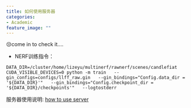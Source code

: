 ```yaml
---
title: 如何使用服务器
categories:
- Academic
feature_image: ""
---
```

😒come in to check it....
<!-- more -->
- NERF训练指令：

```
DATA_DIR=/cluster/home/lizeyu/multinerf/rawnerf/scenes/candlefiat
CUDA_VISIBLE_DEVICES=0 python -m train   --gin_configs=configs/llff_raw.gin   --gin_bindings="Config.data_dir = '${DATA_DIR}'"   --gin_bindings="Config.checkpoint_dir = '${DATA_DIR}/checkpoints'"   --logtostderr
```

服务器使用说明: [how to use server](https://sjtu-icat.github.io/post/21-01-01-server-usage/)
